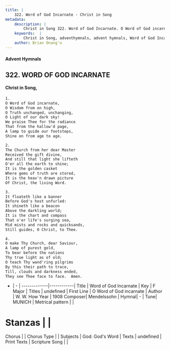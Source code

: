 ```yaml
---
title: |
    322. Word of God Incarnate - Christ in Song
metadata:
    description: |
        Christ in Song 322. Word of God Incarnate. O Word of God incarnate, O Wisdom from on high, O Truth unchanged, unchanging, O Light of our dark sky! We praise Thee for the radiance That from the hallow'd page, A lamp to guide our footsteps, Shine on from age to age.
    keywords:  |
        Christ in Song, adventhymnals, advent hymnals, Word of God Incarnate, O Word of God incarnate. 
    author: Brian Onang'o
---
```


#### Advent Hymnals
## 322. WORD OF GOD INCARNATE
####  Christ in Song,

```txt
1.
O Word of God incarnate,
O Wisdom from on high,
O Truth unchanged, unchanging,
O Light of our dark sky!
We praise Thee for the radiance
That from the hallow'd page,
A lamp to guide our footsteps,
Shine on from age to age.

2.
The Church from her dear Master
Received the gift divine,
And still that light she lifteth
O'er all the earth to shine;
It is the golden casket
Where gems of truth are stored,
It is the heav'n drawn picture
Of Christ, the living Word.

3.
It floateth like a banner
Before God's host unfurled:
It shineth like a beacon
Above the darkling world;
It is the chart and compass
That o'er life's surging sea,
Mid mists and rocks and quicksands,
Still guides, O Christ, to Thee.

4.
O make Thy Church, dear Saviour,
A lamp of purest gold,
To bear before the nations
Thy true light as of old;
O teach Thy wand'ring pilgrims
By this their path to trace,
Till, clouds and darkness ended,
They see Thee face to face.  Amen.

```

- |   -  |
-------------|------------|
Title | Word of God Incarnate |
Key | F Major |
Titles | undefined |
First Line | O Word of God incarnate |
Author | W. W. How
Year | 1908
Composer| Mendelssohn |
Hymnal|  - |
Tune| MUNICH |
Metrical pattern | |
# Stanzas |  |
Chorus |  |
Chorus Type |  |
Subjects | God: God's Word |
Texts | undefined |
Print Texts | 
Scripture Song |  |
    
